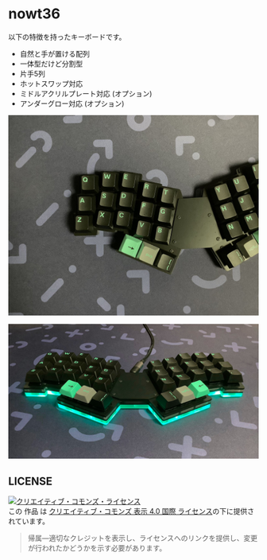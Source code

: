 # nowt36

以下の特徴を持ったキーボードです。

* 自然と手が置ける配列
* 一体型だけど分割型
* 片手5列
* ホットスワップ対応
* ミドルアクリルプレート対応 (オプション)
* アンダーグロー対応 (オプション)


![](./docs/rev1/assets/readme_nowt36_3.jpeg)

![](./docs/rev1/assets/readme_nowt36_2.jpeg)


## LICENSE

<a rel="license" href="http://creativecommons.org/licenses/by/4.0/"><img alt="クリエイティブ・コモンズ・ライセンス" style="border-width:0" src="https://i.creativecommons.org/l/by/4.0/88x31.png" /></a><br />この 作品 は <a rel="license" href="http://creativecommons.org/licenses/by/4.0/">クリエイティブ・コモンズ 表示 4.0 国際 ライセンス</a>の下に提供されています。

> 帰属—適切なクレジットを表示し、ライセンスへのリンクを提供し、変更が行われたかどうかを示す必要があります。
